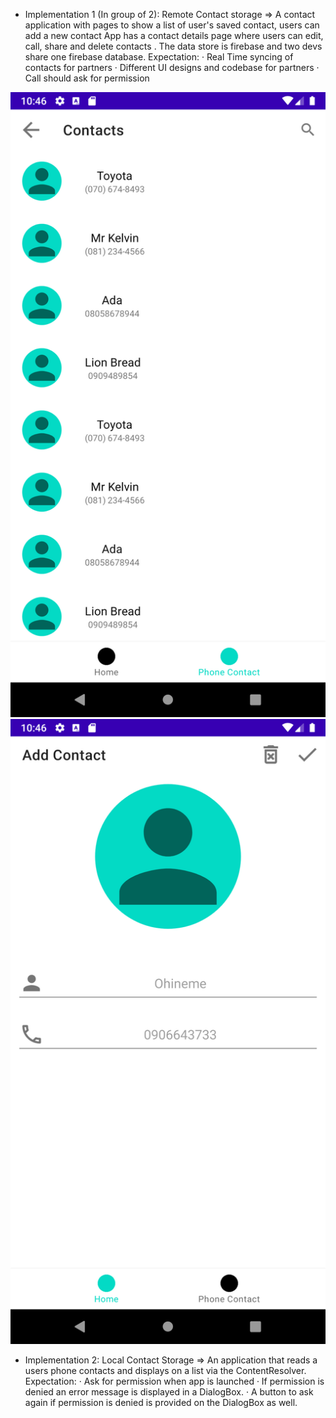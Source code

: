 * Implementation 1 (In group of 2): Remote Contact storage =>
A contact application with pages to show a list of user's saved contact, users can add a new contact
App has a contact details page where users can edit, call, share and delete contacts . 
The data store is firebase and two devs share one firebase database.
Expectation:
· Real Time syncing of contacts for partners
· Different UI designs and codebase for partners
· Call should ask for permission
<img src="https://github.com/Austinepass/collections/blob/main/Local%20and%20remote%20Contact%20app/list.png" width="550" height="1000"/> 

<img src="https://github.com/Austinepass/collections/blob/main/Local%20and%20remote%20Contact%20app/details.png" width="550" height="1000"/> 


* Implementation 2: Local Contact Storage =>
An application that reads a users phone contacts and displays on a list via the ContentResolver.
Expectation:
· Ask for permission when app is launched
· If permission is denied an error message is displayed in a DialogBox.
· A button to ask again if permission is denied is provided on the DialogBox as well.
